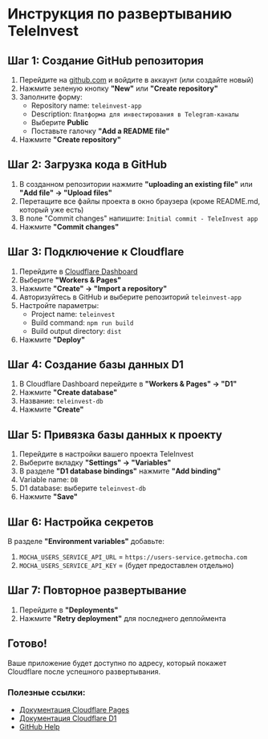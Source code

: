 # Инструкция по развертыванию TeleInvest

## Шаг 1: Создание GitHub репозитория

1. Перейдите на [github.com](https://github.com) и войдите в аккаунт (или создайте новый)
2. Нажмите зеленую кнопку **"New"** или **"Create repository"**
3. Заполните форму:
   - Repository name: `teleinvest-app`
   - Description: `Платформа для инвестирования в Telegram-каналы`
   - Выберите **Public**
   - Поставьте галочку **"Add a README file"**
4. Нажмите **"Create repository"**

## Шаг 2: Загрузка кода в GitHub

1. В созданном репозитории нажмите **"uploading an existing file"** или **"Add file" → "Upload files"**
2. Перетащите все файлы проекта в окно браузера (кроме README.md, который уже есть)
3. В поле "Commit changes" напишите: `Initial commit - TeleInvest app`
4. Нажмите **"Commit changes"**

## Шаг 3: Подключение к Cloudflare

1. Перейдите в [Cloudflare Dashboard](https://dash.cloudflare.com)
2. Выберите **"Workers & Pages"**
3. Нажмите **"Create" → "Import a repository"**
4. Авторизуйтесь в GitHub и выберите репозиторий `teleinvest-app`
5. Настройте параметры:
   - Project name: `teleinvest`
   - Build command: `npm run build`
   - Build output directory: `dist`
6. Нажмите **"Deploy"**

## Шаг 4: Создание базы данных D1

1. В Cloudflare Dashboard перейдите в **"Workers & Pages" → "D1"**
2. Нажмите **"Create database"**
3. Название: `teleinvest-db`
4. Нажмите **"Create"**

## Шаг 5: Привязка базы данных к проекту

1. Перейдите в настройки вашего проекта TeleInvest
2. Выберите вкладку **"Settings" → "Variables"**
3. В разделе **"D1 database bindings"** нажмите **"Add binding"**
4. Variable name: `DB`
5. D1 database: выберите `teleinvest-db`
6. Нажмите **"Save"**

## Шаг 6: Настройка секретов

В разделе **"Environment variables"** добавьте:

1. `MOCHA_USERS_SERVICE_API_URL` = `https://users-service.getmocha.com`
2. `MOCHA_USERS_SERVICE_API_KEY` = (будет предоставлен отдельно)

## Шаг 7: Повторное развертывание

1. Перейдите в **"Deployments"**
2. Нажмите **"Retry deployment"** для последнего деплоймента

## Готово!

Ваше приложение будет доступно по адресу, который покажет Cloudflare после успешного развертывания.

### Полезные ссылки:
- [Документация Cloudflare Pages](https://developers.cloudflare.com/pages/)
- [Документация Cloudflare D1](https://developers.cloudflare.com/d1/)
- [GitHub Help](https://help.github.com/)
